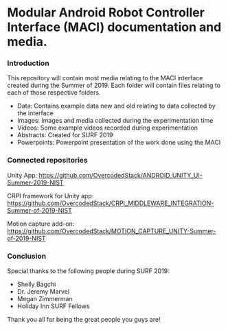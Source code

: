 # Modular Android Robot Controller Interface (MACI) documentation and media. 

### Introduction

This repository will contain most media relating to the MACI interface created during the Summer of 2019. Each folder will contain files relating to each of those respective folders. 

- Data: Contains example data new and old relating to data collected by the interface
- Images: Images and media collected during the experimentation time
- Videos: Some example videos recorded during experimentation
- Abstracts: Created for SURF 2019
- Powerpoints: Powerpoint presentation of the work done using the MACI

### Connected repositories

Unity App:
https://github.com/OvercodedStack/ANDROID_UNITY_UI-Summer-2019-NIST

CRPI framework for Unity app:
https://github.com/OvercodedStack/CRPI_MIDDLEWARE_INTEGRATION-Summer-of-2019-NIST

Motion capture add-on:
https://github.com/OvercodedStack/MOTION_CAPTURE_UNITY-Summer-of-2019-NIST


### Conclusion

Special thanks to the following people during SURF 2019:

- Shelly Bagchi
- Dr. Jeremy Marvel
- Megan Zimmerman
- Holiday Inn SURF Fellows

Thank you all for being the great people you guys are!
